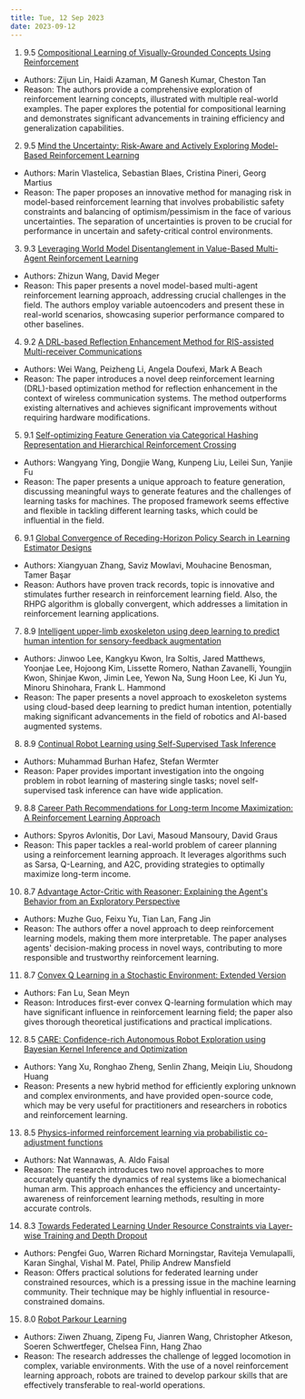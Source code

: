 ```yaml
---
title: Tue, 12 Sep 2023
date: 2023-09-12
---
```

1. 9.5 [Compositional Learning of Visually-Grounded Concepts Using Reinforcement](https://arxiv.org/abs/2309.04504)
* Authors: Zijun Lin, Haidi Azaman, M Ganesh Kumar, Cheston Tan
* Reason: The authors provide a comprehensive exploration of reinforcement learning concepts, illustrated with multiple real-world examples. The paper explores the potential for compositional learning and demonstrates significant advancements in training efficiency and generalization capabilities.

2. 9.5 [Mind the Uncertainty: Risk-Aware and Actively Exploring Model-Based Reinforcement Learning](https://arxiv.org/abs/2309.05582)
* Authors: Marin Vlastelica, Sebastian Blaes, Cristina Pineri, Georg Martius
* Reason: The paper proposes an innovative method for managing risk in model-based reinforcement learning that involves probabilistic safety constraints and balancing of optimism/pessimism in the face of various uncertainties. The separation of uncertainties is proven to be crucial for performance in uncertain and safety-critical control environments.

3. 9.3 [Leveraging World Model Disentanglement in Value-Based Multi-Agent Reinforcement Learning](https://arxiv.org/abs/2309.04615)
* Authors: Zhizun Wang, David Meger
* Reason: This paper presents a novel model-based multi-agent reinforcement learning approach, addressing crucial challenges in the field. The authors employ variable autoencoders and present these in real-world scenarios, showcasing superior performance compared to other baselines.

4. 9.2 [A DRL-based Reflection Enhancement Method for RIS-assisted Multi-receiver Communications](https://arxiv.org/abs/2309.05343)
* Authors: Wei Wang, Peizheng Li, Angela Doufexi, Mark A Beach
* Reason: The paper introduces a novel deep reinforcement learning (DRL)-based optimization method for reflection enhancement in the context of wireless communication systems. The method outperforms existing alternatives and achieves significant improvements without requiring hardware modifications.

5. 9.1 [Self-optimizing Feature Generation via Categorical Hashing Representation and Hierarchical Reinforcement Crossing](https://arxiv.org/abs/2309.04612)
* Authors: Wangyang Ying, Dongjie Wang, Kunpeng Liu, Leilei Sun, Yanjie Fu
* Reason: The paper presents a unique approach to feature generation, discussing meaningful ways to generate features and the challenges of learning tasks for machines. The proposed framework seems effective and flexible in tackling different learning tasks, which could be influential in the field.

6. 9.1 [Global Convergence of Receding-Horizon Policy Search in Learning Estimator Designs](https://arxiv.org/abs/2309.04831)
* Authors: Xiangyuan Zhang, Saviz Mowlavi, Mouhacine Benosman, Tamer Başar
* Reason: Authors have proven track records, topic is innovative and stimulates further research in reinforcement learning field. Also, the RHPG algorithm is globally convergent, which addresses a limitation in reinforcement learning applications.

7. 8.9 [Intelligent upper-limb exoskeleton using deep learning to predict human intention for sensory-feedback augmentation](https://arxiv.org/abs/2309.04655)
* Authors: Jinwoo Lee, Kangkyu Kwon, Ira Soltis, Jared Matthews, Yoonjae Lee, Hojoong Kim, Lissette Romero, Nathan Zavanelli, Youngjin Kwon, Shinjae Kwon, Jimin Lee, Yewon Na, Sung Hoon Lee, Ki Jun Yu, Minoru Shinohara, Frank L. Hammond
* Reason: The paper presents a novel approach to exoskeleton systems using cloud-based deep learning to predict human intention, potentially making significant advancements in the field of robotics and AI-based augmented systems.

8. 8.9 [Continual Robot Learning using Self-Supervised Task Inference](https://arxiv.org/abs/2309.04974)
* Authors: Muhammad Burhan Hafez, Stefan Wermter
* Reason: Paper provides important investigation into the ongoing problem in robot learning of mastering single tasks; novel self-supervised task inference can have wide application.

9. 8.8 [Career Path Recommendations for Long-term Income Maximization: A Reinforcement Learning Approach](https://arxiv.org/abs/2309.05391)
* Authors: Spyros Avlonitis, Dor Lavi, Masoud Mansoury, David Graus
* Reason: This paper tackles a real-world problem of career planning using a reinforcement learning approach. It leverages algorithms such as Sarsa, Q-Learning, and A2C, providing strategies to optimally maximize long-term income.

10. 8.7 [Advantage Actor-Critic with Reasoner: Explaining the Agent's Behavior from an Exploratory Perspective](https://arxiv.org/abs/2309.04707)
* Authors: Muzhe Guo, Feixu Yu, Tian Lan, Fang Jin
* Reason: The authors offer a novel approach to deep reinforcement learning models, making them more interpretable. The paper analyses agents' decision-making process in novel ways, contributing to more responsible and trustworthy reinforcement learning.

11. 8.7 [Convex Q Learning in a Stochastic Environment: Extended Version](https://arxiv.org/abs/2309.05105)
* Authors: Fan Lu, Sean Meyn
* Reason: Introduces first-ever convex Q-learning formulation which may have significant influence in reinforcement learning field; the paper also gives thorough theoretical justifications and practical implications.

12. 8.5 [CARE: Confidence-rich Autonomous Robot Exploration using Bayesian Kernel Inference and Optimization](https://arxiv.org/abs/2309.05200)
* Authors: Yang Xu, Ronghao Zheng, Senlin Zhang, Meiqin Liu, Shoudong Huang
* Reason: Presents a new hybrid method for efficiently exploring unknown and complex environments, and have provided open-source code, which may be very useful for practitioners and researchers in robotics and reinforcement learning.

13. 8.5 [Physics-informed reinforcement learning via probabilistic co-adjustment functions](https://arxiv.org/abs/2309.05404)
* Authors: Nat Wannawas, A. Aldo Faisal
* Reason: The research introduces two novel approaches to more accurately quantify the dynamics of real systems like a biomechanical human arm. This approach enhances the efficiency and uncertainty-awareness of reinforcement learning methods, resulting in more accurate controls.

14. 8.3 [Towards Federated Learning Under Resource Constraints via Layer-wise Training and Depth Dropout](https://arxiv.org/abs/2309.05213)
* Authors: Pengfei Guo, Warren Richard Morningstar, Raviteja Vemulapalli, Karan Singhal, Vishal M. Patel, Philip Andrew Mansfield
* Reason: Offers practical solutions for federated learning under constrained resources, which is a pressing issue in the machine learning community. Their technique may be highly influential in resource-constrained domains.

15. 8.0 [Robot Parkour Learning](https://arxiv.org/abs/2309.05665)
* Authors: Ziwen Zhuang, Zipeng Fu, Jianren Wang, Christopher Atkeson, Soeren Schwertfeger, Chelsea Finn, Hang Zhao
* Reason: The research addresses the challenge of legged locomotion in complex, variable environments. With the use of a novel reinforcement learning approach, robots are trained to develop parkour skills that are effectively transferable to real-world operations.

